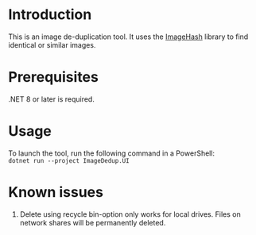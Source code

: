 # Introduction
This is an image de-duplication tool. It uses the [ImageHash](https://github.com/coenm/ImageHash) library
to find identical or similar images.

# Prerequisites
.NET 8 or later is required.

# Usage
To launch the tool, run the following command in a PowerShell:  
`dotnet run --project ImageDedup.UI`

# Known issues
1. Delete using recycle bin-option only works for local drives. Files on network shares will be permanently deleted.